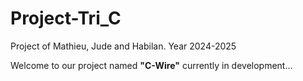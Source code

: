 # Project-Tri_C

Project of Mathieu, Jude and Habilan. Year 2024-2025

Welcome to our project named **"C-Wire"** currently in development...

